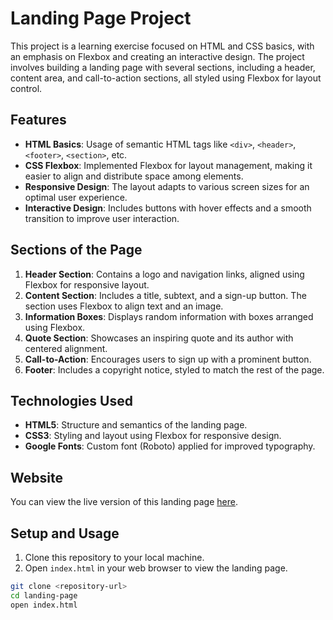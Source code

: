 # Landing Page Project

This project is a learning exercise focused on HTML and CSS basics, with an emphasis on Flexbox and creating an interactive design. The project involves building a landing page with several sections, including a header, content area, and call-to-action sections, all styled using Flexbox for layout control.

## Features

- **HTML Basics**: Usage of semantic HTML tags like `<div>`, `<header>`, `<footer>`, `<section>`, etc.
- **CSS Flexbox**: Implemented Flexbox for layout management, making it easier to align and distribute space among elements.
- **Responsive Design**: The layout adapts to various screen sizes for an optimal user experience.
- **Interactive Design**: Includes buttons with hover effects and a smooth transition to improve user interaction.

## Sections of the Page

1. **Header Section**: Contains a logo and navigation links, aligned using Flexbox for responsive layout.
2. **Content Section**: Includes a title, subtext, and a sign-up button. The section uses Flexbox to align text and an image.
3. **Information Boxes**: Displays random information with boxes arranged using Flexbox.
4. **Quote Section**: Showcases an inspiring quote and its author with centered alignment.
5. **Call-to-Action**: Encourages users to sign up with a prominent button.
6. **Footer**: Includes a copyright notice, styled to match the rest of the page.

## Technologies Used

- **HTML5**: Structure and semantics of the landing page.
- **CSS3**: Styling and layout using Flexbox for responsive design.
- **Google Fonts**: Custom font (Roboto) applied for improved typography.

## Website

You can view the live version of this landing page [here](https://sumedhvats.github.io/landing-page/).

## Setup and Usage

1. Clone this repository to your local machine.
2. Open `index.html` in your web browser to view the landing page.

```bash
git clone <repository-url>
cd landing-page
open index.html
